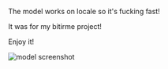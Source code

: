 The model works on locale so it's fucking fast!

It was for my bitirme project!

Enjoy it!

![model screenshot](https://i.ibb.co/9mqrMqfp/mobile-ss.png)
